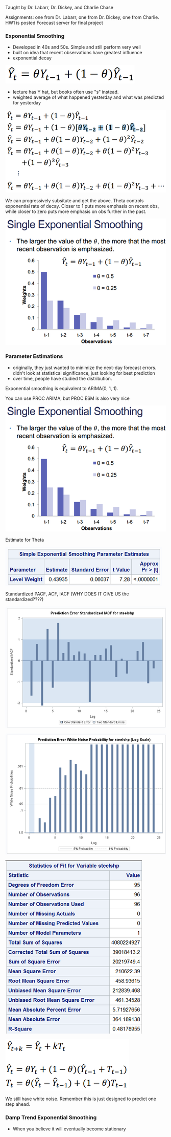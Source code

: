 Taught by Dr. Labarr, Dr. Dickey, and Charlie Chase

Assignments: one from Dr. Labarr, one from Dr. Dickey, one from Charlie.  HW1 is posted
Forecast server for final project

### Exponential Smoothing
- Developed in 40s and 50s.  Simple and still perform very well
- built on idea that recent observations have greatest influence
- exponential decay

![img](screenshots/time_series_1.PNG)

- lecture has Y hat, but books often use "s" instead.
- weighted average of what happened yesterday and what was predicted for yesterday

![img](screenshots/time_series_2.PNG)

We can progressively subsitute and get the above.
Theta controls exponential rate of decay.  Closer to 1 puts more emphasis on recent obs, while closer to zero puts more emphasis on obs further in the past.

![img](screenshots/time_series_3.PNG)

### Parameter Estimations
- originally, they just wanted to minimize the next-day forecast errors.  didn't look at statistical significance, just looking for best prediction
- over time, people have studied the distribution.

Exponential smoothing is equivalent to ARIMA(0, 1, 1).  

You can use PROC ARIMA, but PROC ESM is also very nice

![img](screenshots/time_series_3.PNG)

Estimate for Theta

![img](screenshots/time_series_4.PNG)

Standardized PACF, ACF, IACF (WHY DOES IT GIVE US the standardized????)

![img](screenshots/time_series_5.PNG)

![img](screenshots/time_series_6.PNG)

![img](screenshots/time_series_7.PNG "Double/Brown Exponential smoothing on both the Y and the Trend.  Assume same coefficient for both.")

![img](screenshots/time_series_8.PNG "Linear/Holt exponential smoothing.  A little more complex b/c it involves both coefficients")

We still have white noise.  Remember this is just designed to predict one step ahead.

### Damp Trend Exponential Smoothing
- When you believe it will eventually become stationary

